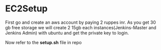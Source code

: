 # EC2Setup

First go and create an aws account by paying 2 ruppes inr.
As you get 30 gb free storage we will create 2 15gb each instances(Jenkins-Master and Jenkins Admin) with ubuntu and get the private key to login. 


Now refer to the **setup.sh** file in repo
